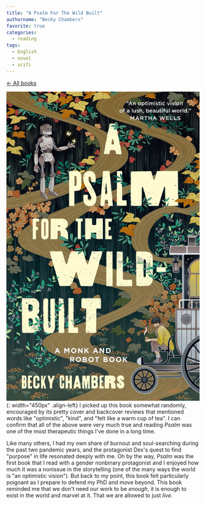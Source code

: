 ```yaml
---
title: "A Psalm For The Wild Built"
authorname: "Becky Chambers"
favorite: true
categories:
  - reading
tags:
  - English
  - novel
  - scifi
---
```

<span style="color:gray">[← All books](https://www.kaito.co/reading/)</span>  

![image-left](/images/reading/psalm_wild_built.jpeg){: width="450px" .align-left} 
I picked up this book somewhat randomly, encouraged by its pretty cover and backcover reviews that mentioned words like "optimistic", "kind", and "felt like a warm cup of tea". I can confirm that all of the above were very much true and reading *Psalm* was one of the most therapeutic things I've done in a long time.  

Like many others, I had my own share of burnout and soul-searching during the past two pandemic years, and the protagonist Dex's quest to find "purpose" in life resonated deeply with me. Oh by the way, *Psalm* was the first book that I read with a gender nonbinary protagonist and I enjoyed how much it was a nonissue in the storytelling (one of the many ways the world is "an optimistic vision"). But back to my point, this book felt particularly poignant as I prepare to defend my PhD and move beyond. This book reminded me that we don't need our work to be *enough*, it is enough to exist in the world and marvel at it. That we are allowed to just *live*.


